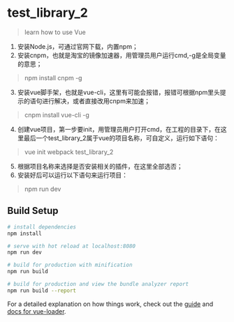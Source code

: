 # test_library_2

> learn how to use Vue
1. 安装Node.js，可通过官网下载，内置npm；
2. 安装cnpm，也就是淘宝的镜像加速器，用管理员用户运行cmd,-g是全局变量的意思；
>npm install cnpm -g
3. 安装vue脚手架，也就是vue-cli，这里有可能会报错，报错可根据npm里头提示的语句进行解决，或者直接改用cnpm来加速；
>cnpm install vue-cli -g
4. 创建vue项目，第一步要init，用管理员用户打开cmd，在工程的目录下，在这里最后一个test_library_2属于vue的项目名称，可自定义，运行如下语句：
> vue init webpack test_library_2
5. 根据项目名称来选择是否安装相关的插件，在这里全部选否；
6. 安装好后可以运行以下语句来运行项目：
>npm run dev

## Build Setup

``` bash
# install dependencies
npm install

# serve with hot reload at localhost:8080
npm run dev

# build for production with minification
npm run build

# build for production and view the bundle analyzer report
npm run build --report
```

For a detailed explanation on how things work, check out the [guide](http://vuejs-templates.github.io/webpack/) and [docs for vue-loader](http://vuejs.github.io/vue-loader).
